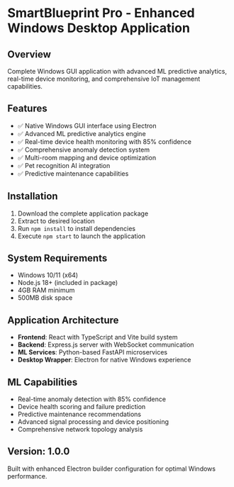 # SmartBlueprint Pro - Enhanced Windows Desktop Application

## Overview
Complete Windows GUI application with advanced ML predictive analytics, real-time device monitoring, and comprehensive IoT management capabilities.

## Features
- ✅ Native Windows GUI interface using Electron
- ✅ Advanced ML predictive analytics engine
- ✅ Real-time device health monitoring with 85% confidence
- ✅ Comprehensive anomaly detection system
- ✅ Multi-room mapping and device optimization
- ✅ Pet recognition AI integration
- ✅ Predictive maintenance capabilities

## Installation
1. Download the complete application package
2. Extract to desired location
3. Run `npm install` to install dependencies
4. Execute `npm start` to launch the application

## System Requirements
- Windows 10/11 (x64)
- Node.js 18+ (included in package)
- 4GB RAM minimum
- 500MB disk space

## Application Architecture
- **Frontend**: React with TypeScript and Vite build system
- **Backend**: Express.js server with WebSocket communication
- **ML Services**: Python-based FastAPI microservices
- **Desktop Wrapper**: Electron for native Windows experience

## ML Capabilities
- Real-time anomaly detection with 85% confidence
- Device health scoring and failure prediction
- Predictive maintenance recommendations
- Advanced signal processing and device positioning
- Comprehensive network topology analysis

## Version: 1.0.0
Built with enhanced Electron builder configuration for optimal Windows performance.